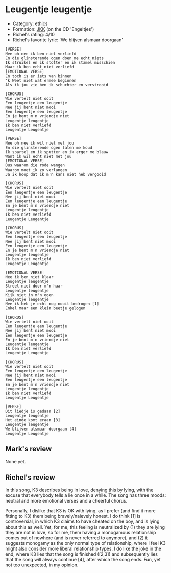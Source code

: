 # Leugentje leugentje

 * Category: ethics
 * Formation: [JKK](Jkk.md) (on the CD 'Engeltjes')
 * Richel's rating: 4/10
 * Richel's favorite lyric: 'We blijven alsmaar doorgaan'

```
[VERSE]
Nee oh nee ik ben niet verliefd
En die glinsterende ogen doen me echt niets
Ik struikel en ik stotter en ik stamel misschien
Maar ik ben echt niet verliefd
[EMOTIONAL VERSE]
En toch is er iets van binnen
'k Weet niet wat ermee beginnen
Als ik jou zie ben ik schuchter en verstrooid

[CHORUS]
Wie vertelt niet ooit
Een leugentje een leugentje
Nee jij bent niet mooi
Een leugentje een leugentje
En je bent m'n vriendje niet
Leugentje leugentje
Ik ben niet verliefd
Leugentje Leugentje

[VERSE]
Nee oh nee ik wil niet met jou
En die glinsterende ogen laten me koud
Ik spartel en ik sputter en ik erger me blauw
Want ik wil echt niet met jou
[EMOTIONAL VERSE]
Dus waarom die rode wangen
Waarom moet ik zo verlangen
Ja ik hoop dat ik m'n kans niet heb vergooid

[CHORUS]
Wie vertelt niet ooit
Een leugentje een leugentje
Nee jij bent niet mooi
Een leugentje een leugentje
En je bent m'n vriendje niet
Leugentje leugentje
Ik ben niet verliefd
Leugentje Leugentje

[CHORUS]
Wie vertelt niet ooit
Een leugentje een leugentje
Nee jij bent niet mooi
Een leugentje een leugentje
En je bent m'n vriendje niet
Leugentje leugentje
Ik ben niet verliefd
Leugentje Leugentje

[EMOTIONAL VERSE]
Nee ik ben niet klaar
Leugentje leugentje
Streel niet door m'n haar
Leugentje leugentje
Kijk niet in m'n ogen
Leugentje leugentje
Nee ik heb je echt nog nooit bedrogen [1]
Enkel maar een klein beetje gelogen

[CHORUS]
Wie vertelt niet ooit
Een leugentje een leugentje
Nee jij bent niet mooi
Een leugentje een leugentje
En je bent m'n vriendje niet
Leugentje leugentje
Ik ben niet verliefd
Leugentje Leugentje

[CHORUS]
Wie vertelt niet ooit
Een leugentje een leugentje
Nee jij bent niet mooi
Een leugentje een leugentje
En je bent m'n vriendje niet
Leugentje leugentje
Ik ben niet verliefd
Leugentje Leugentje

[VERSE]
Dit liedje is gedaan [2]
Leugentje leugentje
Het einde komt eraan [3]
Leugentje leugentje
We blijven alsmaar doorgaan [4]
Leugentje Leugentje
```

## Mark's review

None yet.

## Richel's review

In this song, K3 describes being in love, denying this by lying, with
the excuse that everybody tells a lie once in a while. The song has
three moods: neutral and more emotional verses and a cheerful chorus.

Personally, I dislike that K3 is OK with lying, as I prefer (and find it
more fitting to K3) them being bravely/naievely honest. I do think [1]
is controversial, in which K3 claims to have cheated on the boy, and is
lying about this as well. Yet, for me, this feeling is neutralized by
(1) they are lying they are not in love, so for me, them having a
monogamous relationship comes out of nowhere (and is never referred to
anymore), and (2) it suggests monogamy as the only normal type of
relationship, where I feel K3 might also consider more liberal
relationship types. I do like the joke in the end, where K3 lies that
the song is finished ([2,3]) and subsequently lies that the song will
always continue [4], after which the song ends. Fun, yet not too
unexpected, in my opinion.
